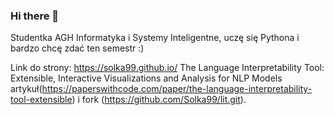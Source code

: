 ### Hi there 👋

Studentka AGH Informatyka i Systemy Inteligentne, uczę się Pythona i bardzo chcę zdać ten semestr :)

Link do strony: https://solka99.github.io/
The Language Interpretability Tool: Extensible, Interactive Visualizations and Analysis for NLP Models artykuł(https://paperswithcode.com/paper/the-language-interpretability-tool-extensible) i fork (https://github.com/Solka99/lit.git).
